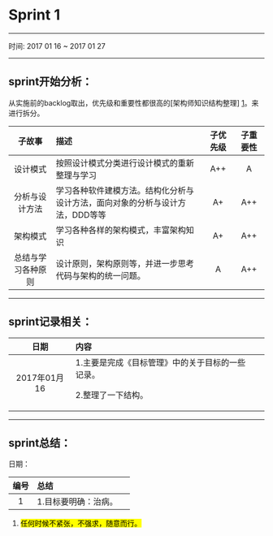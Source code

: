 # Sprint 1
----------------------------------

时间: 2017 01 16 ~ 2017 01 27

----------------------------------

## sprint开始分析：

从实施前的backlog取出，优先级和重要性都很高的[架构师知识结构整理] [1]。来进行拆分。

|子故事|描述|子优先级|子重要性|
|:-:|:-|:-:|:-:|
|设计模式|按照设计模式分类进行设计模式的重新整理与学习|<div class="a_plus_plus">A++</div>|<div class="a">A</div>|
|分析与设计方法|学习各种软件建模方法。结构化分析与设计方法，面向对象的分析与设计方法，DDD等等|<div class="a_plus">A+</div>|<div class="a_plus_plus">A++</div>|
|架构模式|学习各种各样的架构模式，丰富架构知识|<div class="a_plus">A+</div>|<div class="a_plus_plus">A++</div>|
|总结与学习各种原则|设计原则，架构原则等，并进一步思考代码与架构的统一问题。|<div class="a">A</div>|<div class="a_plus_plus">A++</div>|

----------------------------------

## sprint记录相关：

|日期|内容||
|:-:|:-|:-:|
|2017年01月16|1.主要是完成《目标管理》中的关于目标的一些记录。<p>   2.整理了一下结构。 ||

----------------------------------

## sprint总结：

日期：

|编号|总结||
|:-:|:--|:--|
|1|1.目标要明确：治病。||


1. <mark>任何时候不紧张，不强求，随意而行。</mark>



[1]: /学习与计划/3.实施/1.实施前的backlog/README.md#整理架构师知识体系 "架构师知识结构整理"